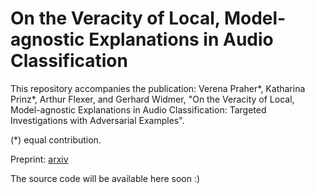 On the Veracity of Local, Model-agnostic Explanations in Audio Classification
==================================

This repository accompanies the publication: Verena Praher&ast;, Katharina Prinz&ast;, 
Arthur Flexer, and Gerhard Widmer, 
"On the Veracity of Local, Model-agnostic Explanations in Audio Classification: Targeted Investigations with Adversarial Examples". 

(*) equal contribution.

Preprint: [arxiv](https://arxiv.org/abs/2107.09045)

The source code will be available here soon :)
